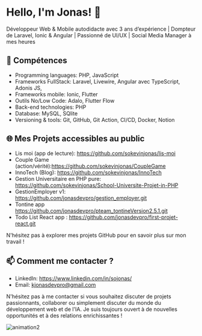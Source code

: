 # Hello, I'm Jonas! 👋

Développeur Web & Mobile autodidacte avec 3 ans d’expérience | Dompteur de Laravel, Ionic & Angular | Passionné de UI/UX | Social Media Manager à mes heures

## 🚀 Compétences
- Programming languages: PHP, JavaScript
- Frameworks FullStack: Laravel, Livewire, Angular avec TypeScript, Adonis JS,
- Frameworks mobile: Ionic, Flutter
- Outils No/Low Code: Adalo, Flutter Flow
- Back-end technologies: PHP
- Database: MySQL, SQlite
- Versioning & tools: Git, GitHub, Git Action, CI/CD, Docker, Notion

## 🌐 Mes Projets accessibles au public
- Lis moi (app de lecture): https://github.com/sokevinjonas/lis-moi
- Couple Game (action/vérité):https://github.com/sokevinjonas/CoupleGame
- InnoTech (Blog): https://github.com/sokevinjonas/InnoTech
- Gestion Universitaire en PHP pure: https://github.com/sokevinjonas/School-Universite-Projet-in-PHP
- GestionEmployer v1: https://github.com/jonasdevpro/gestion_employer.git 
- Tontine app https://github.com/jonasdevpro/pteam_tontineVersion2.5.1.git
- Todo List React app : https://github.com/jonasdevpro/first-projet-react.git

N'hésitez pas à explorer mes projets GitHub pour en savoir plus sur mon travail !

## 📫 Comment me contacter ?
- LinkedIn: https://www.linkedin.com/in/sojonas/
- Email: kjonasdevpro@gmail.com

N'hésitez pas à me contacter si vous souhaitez discuter de projets passionnants, collaborer ou simplement discuter du monde du développement web et de l'IA. Je suis toujours ouvert à de nouvelles opportunités et à des relations enrichissantes !

![animation2](https://github.com/jonasdevpro/jonasdevpro/assets/142751744/123bf736-b2d3-47d8-b7d8-8cb0889a22d6)
